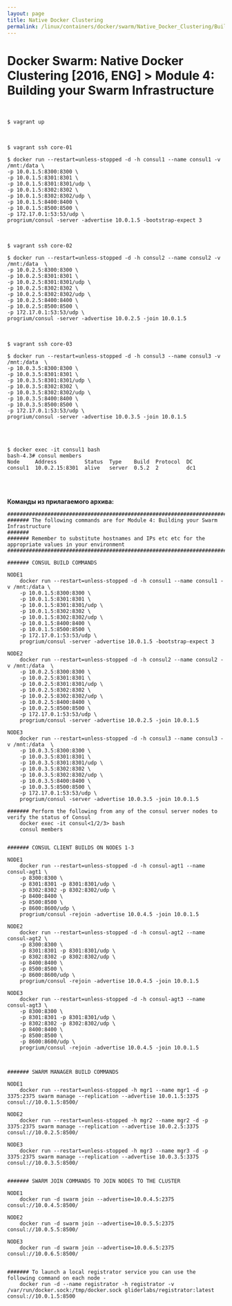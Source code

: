 ```yaml
---
layout: page
title: Native Docker Clustering
permalink: /linux/containers/docker/swarm/Native_Docker_Clustering/Building_Your_Swarm_Infrastructure/
---
```


# Docker Swarm: Native Docker Clustering [2016, ENG] > Module 4: Building your Swarm Infrastructure


<br/>

    $ vagrant up

<br/>

    $ vagrant ssh core-01

    $ docker run --restart=unless-stopped -d -h consul1 --name consul1 -v /mnt:/data \
    -p 10.0.1.5:8300:8300 \
    -p 10.0.1.5:8301:8301 \
    -p 10.0.1.5:8301:8301/udp \
    -p 10.0.1.5:8302:8302 \
    -p 10.0.1.5:8302:8302/udp \
    -p 10.0.1.5:8400:8400 \
    -p 10.0.1.5:8500:8500 \
    -p 172.17.0.1:53:53/udp \
    progrium/consul -server -advertise 10.0.1.5 -bootstrap-expect 3


<br/>


    $ vagrant ssh core-02

    $ docker run --restart=unless-stopped -d -h consul2 --name consul2 -v /mnt:/data  \
    -p 10.0.2.5:8300:8300 \
    -p 10.0.2.5:8301:8301 \
    -p 10.0.2.5:8301:8301/udp \
    -p 10.0.2.5:8302:8302 \
    -p 10.0.2.5:8302:8302/udp \
    -p 10.0.2.5:8400:8400 \
    -p 10.0.2.5:8500:8500 \
    -p 172.17.0.1:53:53/udp \
    progrium/consul -server -advertise 10.0.2.5 -join 10.0.1.5


<br/>


    $ vagrant ssh core-03

    $ docker run --restart=unless-stopped -d -h consul3 --name consul3 -v /mnt:/data  \
    -p 10.0.3.5:8300:8300 \
    -p 10.0.3.5:8301:8301 \
    -p 10.0.3.5:8301:8301/udp \
    -p 10.0.3.5:8302:8302 \
    -p 10.0.3.5:8302:8302/udp \
    -p 10.0.3.5:8400:8400 \
    -p 10.0.3.5:8500:8500 \
    -p 172.17.0.1:53:53/udp \
    progrium/consul -server -advertise 10.0.3.5 -join 10.0.1.5

<br/>
<br/>

    $ docker exec -it consul1 bash
    bash-4.3# consul members                                                       
    Node     Address         Status  Type    Build  Protocol  DC
    consul1  10.0.2.15:8301  alive   server  0.5.2  2         dc1


<br/>
<br/>


**Команды из прилагаемого архива:**


    ########################################################################################################################################################
    ####### The following commands are for Module 4: Building your Swarm Infrastructure
    #######
    ####### Remember to substitute hostnames and IPs etc etc for the appropriate values in your environment
    ########################################################################################################################################################

    ####### CONSUL BUILD COMMANDS

    NODE1
    	docker run --restart=unless-stopped -d -h consul1 --name consul1 -v /mnt:/data \
        -p 10.0.1.5:8300:8300 \
        -p 10.0.1.5:8301:8301 \
        -p 10.0.1.5:8301:8301/udp \
        -p 10.0.1.5:8302:8302 \
        -p 10.0.1.5:8302:8302/udp \
        -p 10.0.1.5:8400:8400 \
        -p 10.0.1.5:8500:8500 \
        -p 172.17.0.1:53:53/udp \
        progrium/consul -server -advertise 10.0.1.5 -bootstrap-expect 3

    NODE2
    	docker run --restart=unless-stopped -d -h consul2 --name consul2 -v /mnt:/data  \
        -p 10.0.2.5:8300:8300 \
        -p 10.0.2.5:8301:8301 \
        -p 10.0.2.5:8301:8301/udp \
        -p 10.0.2.5:8302:8302 \
        -p 10.0.2.5:8302:8302/udp \
        -p 10.0.2.5:8400:8400 \
        -p 10.0.2.5:8500:8500 \
        -p 172.17.0.1:53:53/udp \
        progrium/consul -server -advertise 10.0.2.5 -join 10.0.1.5

    NODE3
    	docker run --restart=unless-stopped -d -h consul3 --name consul3 -v /mnt:/data  \
        -p 10.0.3.5:8300:8300 \
        -p 10.0.3.5:8301:8301 \
        -p 10.0.3.5:8301:8301/udp \
        -p 10.0.3.5:8302:8302 \
        -p 10.0.3.5:8302:8302/udp \
        -p 10.0.3.5:8400:8400 \
        -p 10.0.3.5:8500:8500 \
        -p 172.17.0.1:53:53/udp \
        progrium/consul -server -advertise 10.0.3.5 -join 10.0.1.5

    ####### Perform the following from any of the consul server nodes to verify the status of Consul
    	docker exec -it consul<1/2/3> bash
    	consul members


    ####### CONSUL CLIENT BUILDS ON NODES 1-3

    NODE1
    	docker run --restart=unless-stopped -d -h consul-agt1 --name consul-agt1 \
    	-p 8300:8300 \
    	-p 8301:8301 -p 8301:8301/udp \
    	-p 8302:8302 -p 8302:8302/udp \
    	-p 8400:8400 \
    	-p 8500:8500 \
    	-p 8600:8600/udp \
    	progrium/consul -rejoin -advertise 10.0.4.5 -join 10.0.1.5

    NODE2
    	docker run --restart=unless-stopped -d -h consul-agt2 --name consul-agt2 \
    	-p 8300:8300 \
    	-p 8301:8301 -p 8301:8301/udp \
    	-p 8302:8302 -p 8302:8302/udp \
    	-p 8400:8400 \
    	-p 8500:8500 \
    	-p 8600:8600/udp \
    	progrium/consul -rejoin -advertise 10.0.4.5 -join 10.0.1.5

    NODE3
    	docker run --restart=unless-stopped -d -h consul-agt3 --name consul-agt3 \
    	-p 8300:8300 \
    	-p 8301:8301 -p 8301:8301/udp \
    	-p 8302:8302 -p 8302:8302/udp \
    	-p 8400:8400 \
    	-p 8500:8500 \
    	-p 8600:8600/udp \
    	progrium/consul -rejoin -advertise 10.0.4.5 -join 10.0.1.5		



    ####### SWARM MANAGER BUILD COMMANDS

    NODE1
    	docker run --restart=unless-stopped -h mgr1 --name mgr1 -d -p 3375:2375 swarm manage --replication --advertise 10.0.1.5:3375 consul://10.0.1.5:8500/

    NODE2
    	docker run --restart=unless-stopped -h mgr2 --name mgr2 -d -p 3375:2375 swarm manage --replication --advertise 10.0.2.5:3375 consul://10.0.2.5:8500/

    NODE3
    	docker run --restart=unless-stopped -h mgr3 --name mgr3 -d -p 3375:2375 swarm manage --replication --advertise 10.0.3.5:3375 consul://10.0.3.5:8500/


    ####### SWARM JOIN COMMANDS TO JOIN NODES TO THE CLUSTER

    NODE1
    	docker run -d swarm join --advertise=10.0.4.5:2375 consul://10.0.4.5:8500/

    NODE2
    	docker run -d swarm join --advertise=10.0.5.5:2375 consul://10.0.5.5:8500/

    NODE3
    	docker run -d swarm join --advertise=10.0.6.5:2375 consul://10.0.6.5:8500/


    ####### To launch a local registrator service you can use the following command on each node -
    	docker run -d --name registrator -h registrator -v /var/run/docker.sock:/tmp/docker.sock gliderlabs/registrator:latest consul://10.0.1.5:8500
